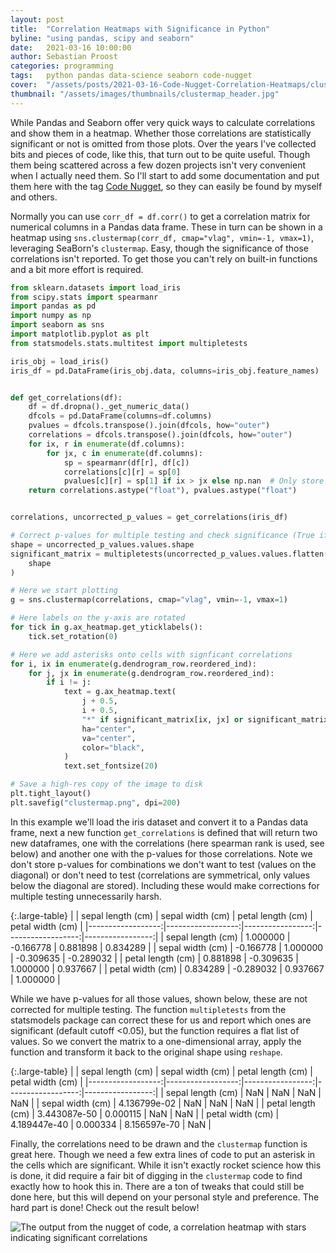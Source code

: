 ```yaml
---
layout: post
title:  "Correlation Heatmaps with Significance in Python"
byline: "using pandas, scipy and seaborn"
date:   2021-03-16 10:00:00
author: Sebastian Proost
categories: programming
tags:	python pandas data-science seaborn code-nugget
cover:  "/assets/posts/2021-03-16-Code-Nugget-Correlation-Heatmaps/clustermap_header.jpg"
thumbnail: "/assets/images/thumbnails/clustermap_header.jpg"
---
```


While Pandas and Seaborn offer very quick ways to calculate correlations and show them in a heatmap. Whether those
correlations are statistically significant or not is omitted from those plots. Over the years I've collected bits and 
pieces of code, like this, that turn out to be quite useful. Though them being scattered across a few dozen projects
isn't very convenient when I actually need them. So I'll start to add some documentation and put them here with the tag 
[Code Nugget]({{site.baseurl}}/tag/code-nugget/), so they can easily be found by myself and others.

Normally you can use ```corr_df = df.corr()``` to get a correlation matrix for numerical columns in a Pandas data frame.
These in turn can be shown in a heatmap using ```sns.clustermap(corr_df, cmap="vlag", vmin=-1, vmax=1)```, leveraging 
SeaBorn's ```clustermap```. Easy, though the significance of those correlations isn't reported. To get those you can't
rely on built-in functions and a bit more effort is required.

```python
from sklearn.datasets import load_iris
from scipy.stats import spearmanr
import pandas as pd
import numpy as np
import seaborn as sns
import matplotlib.pyplot as plt
from statsmodels.stats.multitest import multipletests

iris_obj = load_iris()
iris_df = pd.DataFrame(iris_obj.data, columns=iris_obj.feature_names)


def get_correlations(df):
    df = df.dropna()._get_numeric_data()
    dfcols = pd.DataFrame(columns=df.columns)
    pvalues = dfcols.transpose().join(dfcols, how="outer")
    correlations = dfcols.transpose().join(dfcols, how="outer")
    for ix, r in enumerate(df.columns):
        for jx, c in enumerate(df.columns):
            sp = spearmanr(df[r], df[c])
            correlations[c][r] = sp[0]
            pvalues[c][r] = sp[1] if ix > jx else np.nan  # Only store values below the diagonal
    return correlations.astype("float"), pvalues.astype("float")


correlations, uncorrected_p_values = get_correlations(iris_df)

# Correct p-values for multiple testing and check significance (True if the corrected p-value < 0.05)
shape = uncorrected_p_values.values.shape
significant_matrix = multipletests(uncorrected_p_values.values.flatten())[0].reshape(
    shape
)

# Here we start plotting
g = sns.clustermap(correlations, cmap="vlag", vmin=-1, vmax=1)

# Here labels on the y-axis are rotated
for tick in g.ax_heatmap.get_yticklabels():
    tick.set_rotation(0)

# Here we add asterisks onto cells with signficant correlations
for i, ix in enumerate(g.dendrogram_row.reordered_ind):
    for j, jx in enumerate(g.dendrogram_row.reordered_ind):
        if i != j:
            text = g.ax_heatmap.text(
                j + 0.5,
                i + 0.5,
                "*" if significant_matrix[ix, jx] or significant_matrix[jx, ix] else "",
                ha="center",
                va="center",
                color="black",
            )
            text.set_fontsize(20)

# Save a high-res copy of the image to disk
plt.tight_layout()
plt.savefig("clustermap.png", dpi=200)
```

In this example we'll load the iris dataset and convert it to a Pandas data frame, next a new function ```get_correlations```
is defined that will return two new dataframes, one with the correlations (here spearman rank is used, see below) and 
another one with the p-values for those correlations. Note we don't store p-values for 
combinations we don't want to test (values on the diagonal) or don't need to test (correlations are symmetrical, only
values below the diagonal are stored). Including these would make corrections for multiple testing unnecessarily harsh.

{:.large-table}
|                   | sepal length (cm) | sepal width (cm) | petal length (cm) | petal width (cm) |
|------------------:|------------------:|-----------------:|------------------:|-----------------:|
| sepal length (cm) |          1.000000 |        -0.166778 |          0.881898 |         0.834289 |
|  sepal width (cm) |         -0.166778 |         1.000000 |         -0.309635 |        -0.289032 |
| petal length (cm) |          0.881898 |        -0.309635 |          1.000000 |         0.937667 |
|  petal width (cm) |          0.834289 |        -0.289032 |          0.937667 |         1.000000 |

While we have p-values for all those values, shown below, these are not corrected for multiple testing. The function
```multipletests``` from the statsmodels package can correct these for us and report which ones are significant 
(default cutoff <0.05), but the function requires a flat list of values. So we convert the matrix to a one-dimensional 
array, apply the function and transform it back to the original shape using ```reshape```.

{:.large-table}
|                   | sepal length (cm) | sepal width (cm) | petal length (cm) | petal width (cm) |
|------------------:|------------------:|-----------------:|------------------:|-----------------:|
| sepal length (cm) |               NaN |              NaN |               NaN |              NaN |
|  sepal width (cm) |      4.136799e-02 |              NaN |               NaN |              NaN |
| petal length (cm) |      3.443087e-50 |         0.000115 |               NaN |              NaN |
|  petal width (cm) |      4.189447e-40 |         0.000334 |      8.156597e-70 |              NaN |


Finally, the correlations need to be drawn and the ```clustermap``` function is great here. Though we need a few
extra lines of code to put an asterisk in the cells which are significant. While it isn't exactly rocket science how
this is done, it did require a fair bit of digging in the ```clustermap``` code to find exactly how to hook this in.
There are a ton of tweaks that could still be done here, but this will depend on your personal style and preference. The
hard part is done! Check out the result below!


![The output from the nugget of code, a correlation heatmap with stars indicating significant correlations](/assets/posts/2021-03-16-Code-Nugget-Correlation-Heatmaps/clustermap.png)
